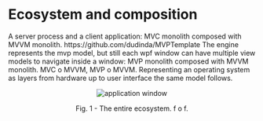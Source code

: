 # Ecosystem and composition
<p>A server process and a client application: MVC monolith composed with MVVM monolith. https://github.com/dudinda/MVPTemplate The engine represents the mvp model, but still each wpf window can have multiple view models to navigate inside a window: MVP monolith composed with MVVM monolith. MVC o MVVM, MVP o MVVM. Representing an operating system as layers from hardware up to user interface the same model follows.</p>
<p align="center">
    <img src="https://i.imgur.com/mZtAxXv.png" alt="application window">
     <p align="center">Fig. 1 - The entire ecosystem. f o f.</p>
</p>

